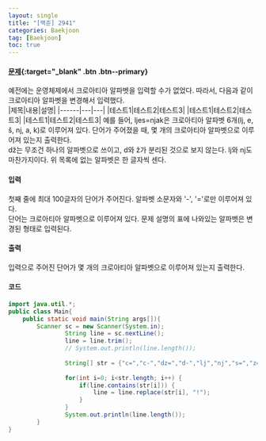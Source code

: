 ```yaml
---
layout: single
title: "[백준] 2941"
categories: Baekjoon
tag: [Baekjoon]
toc: true
---
```


#### [문제](https://www.acmicpc.net/problem/2941){:target="\_blank" .btn .btn--primary}
예전에는 운영체제에서 크로아티아 알파벳을 입력할 수가 없었다. 따라서, 다음과 같이 크로아티아 알파벳을 변경해서 입력했다.  
|제목|내용|설명|
|------|---|---|
|테스트1|테스트2|테스트3|
|테스트1|테스트2|테스트3|
|테스트1|테스트2|테스트3|
예를 들어, ljes=njak은 크로아티아 알파벳 6개(lj, e, š, nj, a, k)로 이루어져 있다. 단어가 주어졌을 때, 몇 개의 크로아티아 알파벳으로 이루어져 있는지 출력한다.  
dž는 무조건 하나의 알파벳으로 쓰이고, d와 ž가 분리된 것으로 보지 않는다. lj와 nj도 마찬가지이다. 위 목록에 없는 알파벳은 한 글자씩 센다.

#### 입력
첫째 줄에 최대 100글자의 단어가 주어진다. 알파벳 소문자와 '-', '='로만 이루어져 있다.  
단어는 크로아티아 알파벳으로 이루어져 있다. 문제 설명의 표에 나와있는 알파벳은 변경된 형태로 입력된다.

#### 출력
입력으로 주어진 단어가 몇 개의 크로아티아 알파벳으로 이루어져 있는지 출력한다.

#### 코드
```java
import java.util.*;
public class Main{
	public static void main(String args[]){
		Scanner sc = new Scanner(System.in);
                String line = sc.nextLine();
                line = line.trim();
                // System.out.println(line.length());
                
                String[] str = {"c=","c-","dz=","d-","lj","nj","s=","z="};
                
                for(int i=0; i<str.length; i++) {
                    if(line.contains(str[i])) {
                        line = line.replace(str[i], "!");
                    }
                }
                System.out.println(line.length());
        }
}
```
